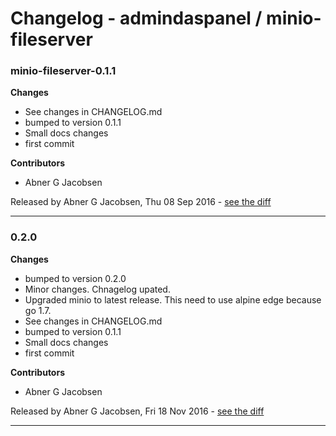 # Changelog - admindaspanel / minio-fileserver

### minio-fileserver-0.1.1
__Changes__

- See changes in CHANGELOG.md
- bumped to version 0.1.1
- Small docs changes
- first commit

__Contributors__

- Abner G Jacobsen

Released by Abner G Jacobsen, Thu 08 Sep 2016 -
[see the diff](https://github.com/admindaspanel/minio-fileserver/compare/...#diff)
______________

### 0.2.0
__Changes__

- bumped to version 0.2.0
- Minor changes. Chnagelog upated.
- Upgraded minio to latest release. This need to use alpine edge because go 1.7.
- See changes in CHANGELOG.md
- bumped to version 0.1.1
- Small docs changes
- first commit

__Contributors__

- Abner G Jacobsen

Released by Abner G Jacobsen, Fri 18 Nov 2016 -
[see the diff](https://github.com/admindaspanel/minio-fileserver/compare/9a20715e4a9032e70720d1fae97b9b2df378a874...0.2.0#diff)
______________


